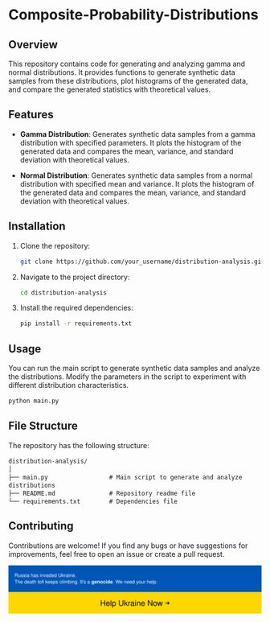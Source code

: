 # Composite-Probability-Distributions

## Overview

This repository contains code for generating and analyzing gamma and normal distributions. It provides functions to generate synthetic data samples from these distributions, plot histograms of the generated data, and compare the generated statistics with theoretical values.

## Features

- **Gamma Distribution**: Generates synthetic data samples from a gamma distribution with specified parameters. It plots the histogram of the generated data and compares the mean, variance, and standard deviation with theoretical values.

- **Normal Distribution**: Generates synthetic data samples from a normal distribution with specified mean and variance. It plots the histogram of the generated data and compares the mean, variance, and standard deviation with theoretical values.

## Installation

1. Clone the repository:
   ```bash
   git clone https://github.com/your_username/distribution-analysis.git
   ```
2. Navigate to the project directory:
   ```bash
   cd distribution-analysis
   ```
3. Install the required dependencies:
   ```bash
   pip install -r requirements.txt
   ```

## Usage

You can run the main script to generate synthetic data samples and analyze the distributions. Modify the parameters in the script to experiment with different distribution characteristics.

```bash
python main.py
```

## File Structure

The repository has the following structure:

```
distribution-analysis/
│
├── main.py                 # Main script to generate and analyze distributions
├── README.md               # Repository readme file
└── requirements.txt        # Dependencies file
```

## Contributing

Contributions are welcome! If you find any bugs or have suggestions for improvements, feel free to open an issue or create a pull request.


[![Stand With Ukraine](https://raw.githubusercontent.com/vshymanskyy/StandWithUkraine/main/banner2-direct.svg)](https://stand-with-ukraine.pp.ua)
